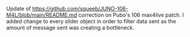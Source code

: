 Update of https://github.com/squeeb/JUNO-106-M4L/blob/main/README.md correction on Pubo's 106 max4live patch.
I added change to every slider object in order to filter data sent as the amount of message sent was creating a bottleneck.

